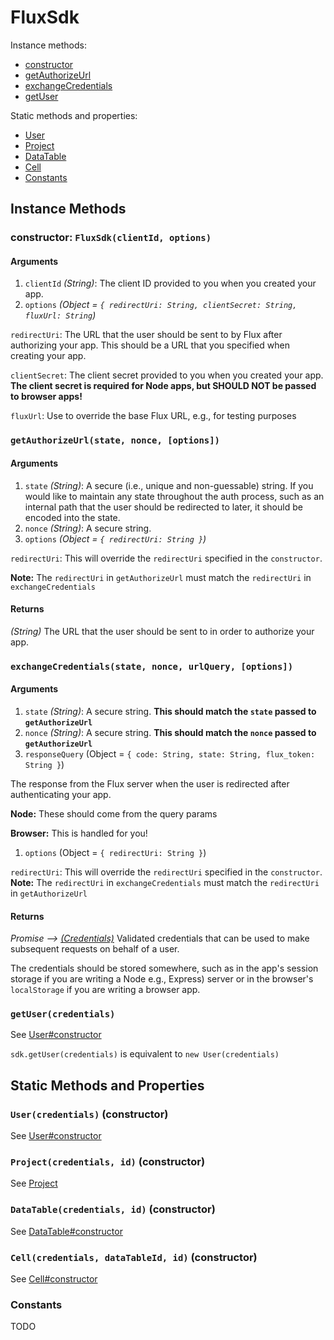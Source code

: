 # FluxSdk

Instance methods:

* [constructor](./FluxSdk.md#constructor)
* [getAuthorizeUrl](./FluxSdk.md#getauthorizeurl)
* [exchangeCredentials](./FluxSdk.md#exchangecredentials)
* [getUser](./FluxSdk.md#getuser)

Static methods and properties:

* [User](FluxSdk.md#user)
* [Project](FluxSdk.md#project)
* [DataTable](FluxSdk.md#datatable)
* [Cell](FluxSdk.md#cell)
* [Constants](FluxSdk.md#constants)

## Instance Methods

### <a id="constructor"></a>constructor: `FluxSdk(clientId, options)`

#### Arguments

1. `clientId` *(String)*: The client ID provided to you when you created your
app.
1. `options` *(Object = `{ redirectUri: String, clientSecret: String,
fluxUrl: String`)*

  `redirectUri`: The URL that the user should be sent to by Flux after
  authorizing your app. This should be a URL that you specified when creating
  your app.

  `clientSecret`: The client secret provided to you when you created your app.
  **The client secret is required for Node apps, but SHOULD NOT be passed to
  browser apps!**

  `fluxUrl`: Use to override the base Flux URL, e.g., for testing purposes

<!--TODO: Add link to app manager when it exists-->

### <a id="getauthorizeurl"></a>`getAuthorizeUrl(state, nonce, [options])`

#### Arguments

1. `state` *(String)*: A secure (i.e., unique and non-guessable) string. If you
would like to maintain any state throughout the auth process, such as an
internal path that the user should be redirected to later, it should be encoded
into the state.
1. `nonce` *(String)*: A secure string.
1. `options` *(Object = `{ redirectUri: String }`)*

  `redirectUri`: This will override the `redirectUri` specified in the
  `constructor`.

  **Note:** The `redirectUri` in `getAuthorizeUrl` must match the `redirectUri`
  in `exchangeCredentials`

#### Returns

*(String)* The URL that the user should be sent to in order to authorize your
app.

### <a id="exchangecredentials"></a>`exchangeCredentials(state, nonce, urlQuery, [options])`

#### Arguments

1. `state` *(String)*: A secure string. **This should match the `state` passed
to `getAuthorizeUrl`**
1. `nonce` *(String)*: A secure string. **This should match the `nonce` passed
to `getAuthorizeUrl`**
1. `responseQuery` (Object = `{ code: String, state: String, flux_token:
String }`)

  The response from the Flux server when the user is redirected after
  authenticating your app.

  **Node:** These should come from the query params

  **Browser:** This is handled for you!

1. `options` (Object = `{ redirectUri: String }`)

  `redirectUri`: This will override the `redirectUri` specified in the
  `constructor`.
  **Note:** The `redirectUri` in `exchangeCredentials` must match the
  `redirectUri` in `getAuthorizeUrl`

#### Returns

*Promise --> [(Credentials)](../Glossary.md#credentials)* Validated credentials
that can be used to make subsequent requests on behalf of a user.

The credentials should be stored somewhere, such as in the app's session storage
if you are writing a Node e.g., Express) server or in the browser's
`localStorage` if you are writing a browser app.

### <a id="getuser"></a>`getUser(credentials)`

See [User#constructor](./User.md#constructor)

`sdk.getUser(credentials)` is equivalent to `new User(credentials)`

## Static Methods and Properties

### <a id="user"></a>`User(credentials)` (constructor)

See [User#constructor](./User.md#constructor)

### <a id="project"></a>`Project(credentials, id)` (constructor)

See [Project](./Project.md#constructor)

### <a id="datatable"></a>`DataTable(credentials, id)` (constructor)

See [DataTable#constructor](./DataTable.md#constructor)

### <a id="cell"></a>`Cell(credentials, dataTableId, id)` (constructor)

See [Cell#constructor](./Cell.md#constructor)

### <a id="constants"></a>Constants

TODO

